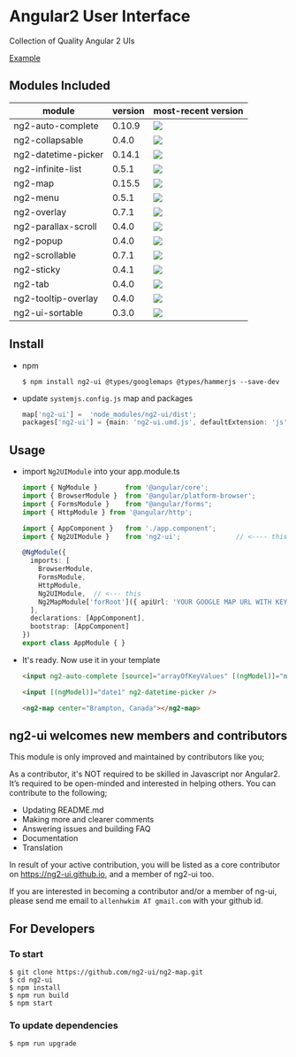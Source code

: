 # Angular2 User Interface

Collection of Quality Angular 2 UIs

[Example](https://rawgit.com/ng2-ui/ng2-ui/master/app/index.html)

## Modules Included

| module             | version | most-recent version                                                                 |
| ------------------ | ------- | ----------------------------------------------------------------------------------- |
| ng2-auto-complete  | 0.10.9  | ![](https://badge.fury.io/js/ng2-auto-complete.svg)                                 |
| ng2-collapsable    | 0.4.0   | ![](https://badge.fury.io/js/ng2-collapsable.svg)                                   |
| ng2-datetime-picker| 0.14.1  | ![](https://badge.fury.io/js/ng2-datetime-picker.svg)                               |
| ng2-infinite-list  | 0.5.1   | ![](https://badge.fury.io/js/ng2-infinite-list.svg)                                 |
| ng2-map            | 0.15.5  | ![](https://badge.fury.io/js/ng2-map.svg)                                           |
| ng2-menu           | 0.5.1   | ![](https://badge.fury.io/js/ng2-menu.svg)                                          |
| ng2-overlay        | 0.7.1   | ![](https://badge.fury.io/js/ng2-overlay.svg)                                       |
| ng2-parallax-scroll| 0.4.0   | ![](https://badge.fury.io/js/ng2-parallax-scroll.svg)                               |
| ng2-popup          | 0.4.0   | ![](https://badge.fury.io/js/ng2-popup.svg)                                         |
| ng2-scrollable     | 0.7.1   | ![](https://badge.fury.io/js/ng2-scrollable.svg)                                    |
| ng2-sticky         | 0.4.1   | ![](https://badge.fury.io/js/ng2-sticky.svg)                                        |
| ng2-tab            | 0.4.0   | ![](https://badge.fury.io/js/ng2-tab.svg)                                           |
| ng2-tooltip-overlay| 0.4.0   | ![](https://badge.fury.io/js/ng2-tooltip-overlay.svg)                               |
| ng2-ui-sortable    | 0.3.0   | ![](https://badge.fury.io/js/ng2-ui-sortable.svg)                                   |

## Install

* npm

    ```Shell
    $ npm install ng2-ui @types/googlemaps @types/hammerjs --save-dev
    ```

* update `systemjs.config.js` map and packages

    ```TypeScript
    map['ng2-ui'] =  'node_modules/ng2-ui/dist';
    packages['ng2-ui'] = {main: 'ng2-ui.umd.js', defaultExtension: 'js'}
    ```

## Usage

* import `Ng2UIModule` into your app.module.ts

    ```TypeScript
    import { NgModule }       from '@angular/core';
    import { BrowserModule }  from '@angular/platform-browser';
    import { FormsModule }    from "@angular/forms";
    import { HttpModule } from '@angular/http';

    import { AppComponent }   from './app.component';
    import { Ng2UIModule }    from 'ng2-ui';              // <---- this

    @NgModule({
      imports: [
        BrowserModule, 
        FormsModule, 
        HttpModule, 
        Ng2UIModule,  // <--- this
        Ng2MapModule['forRoot']({ apiUrl: 'YOUR GOOGLE MAP URL WITH KEY'}) // <---- this
      ],
      declarations: [AppComponent],
      bootstrap: [AppComponent]
    })
    export class AppModule { }
    ```

* It's ready. Now use it in your template

    ```HTML
    <input ng2-auto-complete [source]="arrayOfKeyValues" [(ngModel)]="myModel" />

    <input [(ngModel)]="date1" ng2-datetime-picker />

    <ng2-map center="Brampton, Canada"></ng2-map>
    ```

## **ng2-ui** welcomes new members and contributors

This module is only improved and maintained by contributors like you;

As a contributor, it's NOT required to be skilled in Javascript nor Angular2.
It’s required to be open-minded and interested in helping others.
You can contribute to the following;

  * Updating README.md
  * Making more and clearer comments
  * Answering issues and building FAQ
  * Documentation
  * Translation

In result of your active contribution, you will be listed as a core contributor
on https://ng2-ui.github.io, and a member of ng2-ui too.

If you are interested in becoming a contributor and/or a member of ng-ui,
please send me email to `allenhwkim AT gmail.com` with your github id.

## For Developers

### To start

```Shell
$ git clone https://github.com/ng2-ui/ng2-map.git
$ cd ng2-ui
$ npm install
$ npm run build
$ npm start
```

### To update dependencies

```Shell
$ npm run upgrade
```

